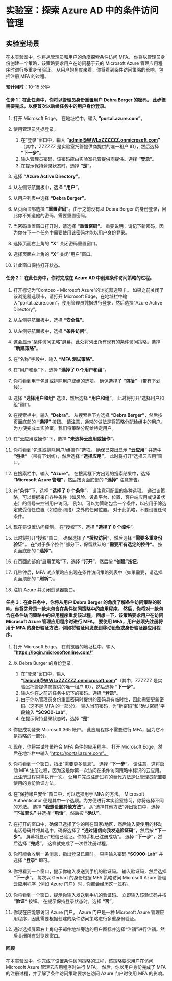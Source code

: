 ﻿---
lab:
    title: '探索 Azure AD 中的条件访问管理'
    module: '模块 2 第 3 课：描述 Microsoft 标识和访问管理解决方案的功能：探索 Azure AD 的访问管理功能'
---


# 实验室：探索 Azure AD 中的条件访问管理

## 实验室场景
在本实验室中，你将从管理员和用户的角度探索条件访问 MFA。  你将以管理员身份创建一个策略，该策略要求用户在访问基于云的 Microsoft Azure 管理应用程序时进行多重身份验证。  从用户的角度来看，你将看到条件访问策略的影响，包括注册 MFA 的过程。

**预计用时**：10-15 分钟

#### 任务 1：在此任务中，你将以管理员身份重置用户 Debra Berger 的密码。  此步骤需要完成，以便首次以后续任务中的用户身份登录。

1. 打开 Microsoft Edge。  在地址栏中，输入 **“portal.azure.com”**。

2. 使用管理员凭据登录。
    1. 在“登录”窗口中，输入 **“admin@WWLxZZZZZZ.onmicrosoft.com”** （其中，ZZZZZZ 是实验室托管提供商提供的唯一租户 ID），然后选择 **“下一步”**。
    1. 输入管理员密码，该密码应由实验室托管提供商提供。选择 **“登录”**。
    1. 在提示保持登录状态时，选择 **“是”**。

3. 选择 **“Azure Active Directory”**。  

4. 从左侧导航面板中，选择 **“用户”**。

5. 从用户列表中选择 **“Debra Berger”**。

6. 从页面顶部选择 **“重置密码”**。由于之前没有以 Debra Berger 的身份登录，因此你不知道他的密码，需要重置密码。

7. 当密码重置窗口打开时，请选择 **“重置密码”**。  重要说明：请记下新密码，因为你在下一个任务中需要使用该密码才能以用户身份登录。

8. 选择页面右上角的 **“X”** 关闭密码重置窗口。

9. 选择页面右上角的 **“X”** 关闭“用户”窗口。

10. 让此窗口保持打开状态。


#### 任务 2：  在此任务中，你将完成在 Azure AD 中创建条件访问策略的过程。

1. 打开标记为“Contoso - Microsoft Azure”的浏览器选项卡。   如果之前关闭了该浏览器选项卡，请打开 Microsoft Edge，在地址栏中输入“portal.azure.com”，使用管理员凭据进行登录，然后选择“Azure Active Directory”。  

2. 从左侧导航面板中，选择 **“安全性”**。

3. 从左侧导航面板中，选择 **“条件访问”**。

4. 这会显示“条件访问策略”屏幕。此处将列出所有现有的条件访问策略。选择 **“新建策略”**。

5. 在“名称”字段中，输入 **“MFA 测试策略”**。

6. 在“用户和组”下，选择 **“选择了 0 个用户和组”**。

7. 你将看到用于包含或排除用户或组的选项。  确保选择了 **“包括”** （带有下划线）。

8. 选择 **“选择用户和组”** 选项，然后选择 **“用户和组”**。  此时将打开“选择用户和组”窗口。  

9. 在搜索栏中，输入 **“Debra”**。  从搜索栏下方选择 **“Debra Berger”**，然后按页面底部的 **“选择”** 按钮。  请注意，通常的做法是将策略分配给组中的用户。  为方便完成本实验室，我们将策略分配给特定用户。 

10. 在“云应用或操作”下，选择 **“未选择云应用或操作”**。

11. 你将看到“包含或排除用户/组操作”选项。  确保已突出显示 **“云应用”** 并选中 **“包括”** （带有下划线），然后选择 **“选择应用”**。  此时将打开“选择云应用”窗口。

12. 在搜索栏中，输入 **“Azure”**。  在搜索框下方出现的搜索结果中，选择 **“Microsoft Azure 管理”**，然后按页面底部的 **“选择”** 注意警告。  

13. 在“条件”下，选择 **“选择了 0 个条件”**。  请注意可配置的各种选项。  通过该策略，可以根据来自各种条件（如风险、设备平台、位置、客户端应用或设备状态）的信号来控制用户访问。  例如，可以为策略包含一个条件，以应用于除选定或受信任位置（如总部网络）之外的任何位置。  对于此策略，不要设置任何条件。

14. 现在将设置访问控制。  在“授权”下，选择 **“选择了 0 个控件”**。

15. 此时将打开“授权”窗口。  确保选择了 **“授权访问”**，然后选择 **“需要多重身份验证”**。  在“对于多个控件”部分下，保留默认的 **“需要所有选定的控件”**。  按页面底部的 **“选择”**。

16. 在页面底部的“启用策略”下，选择 **“打开”**，然后按 **“创建”按钮**。

17. 几秒钟后，MFA 试点策略应出现在条件访问策略列表中（如果需要，请选择页面顶部的 **“刷新”**）。

18. 注销 Azure 并关闭浏览器窗口。

#### 任务 3：在此任务中，你将从用户 Debra Berger 的角度了解条件访问策略的影响。你将先登录一款未包含在条件访问策略中的应用程序。  然后，你将对一款包含在条件访问策略中的应用程序重复该过程。  回想一下，该策略要求用户在访问 Microsoft Azure 管理应用程序时进行 MFA。  要使用 MFA，用户必须先注册将用于 MFA 的身份验证方法，例如将验证码发送到移动设备或身份验证器应用程序。

1. 打开 Microsoft Edge。  在浏览器的地址栏中，输入 **“https://login.microsoftonline.com/”**

1. 以 Debra Burger 的身份登录：
    1. 在“登录”窗口中，输入 **“DebraB@WWLxZZZZZZ.onmicrosoft.com”**（其中，ZZZZZZ 是实验室托管提供商提供的唯一租户 ID），然后选择 **“下一步”**。
    1. 输入你在之前的任务中记下的密码。选择 **“登录”**。
    1. 由于你以管理员身份重置密码时提供的密码具有临时性，因此需要更新密码（这不是 MFA 的一部分）。  输入当前密码，为“新密码”和“确认密码”字段输入 **“SC900-Lab”**。
    1. 在提示保持登录状态时，选择 **“是”**

1. 你应成功登录 Microsoft 365 帐户。  此应用程序不需要进行 MFA，因为它不是策略的一部分。

1. 现在，你将尝试登录符合 MFA 条件的应用程序。  打开 Microsoft Edge，然后在地址栏中输入“https://portal.azure.com”。

1. 你将看到一个窗口，指出“需要更多信息”。  选择 **“下一步”**。  请注意，这将启动 MFA 注册过程，因为这是你第一次访问在条件访问策略中标识的云应用。  此注册过程只需执行一次。   让用户完成注册过程的替代方法是让管理员配置要使用的身份验证方法。

1. 在“保持帐户安全”窗口中，可以选择用于 MFA 的方法。  Microsoft Authenticator 便是其中一个选项。为方便进行本实验室练习，你将选择不同的方法。  选择 **“我想设置其他方法”**。  从“选择其他方法”弹出窗口中，选择 **“下拉箭头”** 并选择 **“电话”**，然后按 **“确认”**。

1. 在打开的窗口中，确保已选择了你的所在国家/地区，然后输入要使用的移动电话号码并将其选中，确保选择了 **“通过短信向我发送验证码”**，然后按 **“下一步”**。  屏幕将显示“短信已验证。你的手机已注册成功”。  选择 **“下一步”**，然后选择 **“完成”**。  这样就完成了一次性注册过程。

1. 你可能会收到一条消息，指出登录已超时。  只需输入密码 **“SC900-Lab”** 并选择 **“登录”** 即可。

1. 你将看到一个窗口，提示你输入发送到手机的验证码。  输入验证码，然后选择 **“下一步”**。  每次以 Gerhart 的身份根据 MFA 策略访问 Microsoft Azure 管理云应用程序（例如 Azure 门户）时，你都会经历这一过程。

1. 你将看到一个窗口，提示你输入发送到手机的验证码。  立即输入该验证码并按 **“验证”** 按钮。  在提示保持登录状态时，选择 **“否”**。

1. 你现在应能够访问 Azure 门户。  Azure 门户是一种 Microsoft Azure 管理应用程序，因此需要根据创建的条件访问策略进行多重身份验证。  

1. 通过选择屏幕右上角电子邮件地址旁边的用户图标并选择“注销”进行注销。然后关闭所有浏览器窗口。

#### 回顾
在本实验室中，你完成了设置条件访问策略的过程，该策略要求用户在访问 Microsoft Azure 管理云应用程序时进行 MFA。  然后，你以用户身份完成了 MFA 的注册过程，并了解了条件访问策略要求在访问 Azure 门户时使用 MFA 的影响。